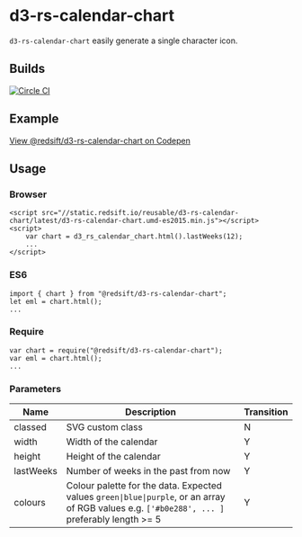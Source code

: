 # d3-rs-calendar-chart

`d3-rs-calendar-chart` easily generate a single character icon.

## Builds

[![Circle CI](https://circleci.com/gh/Redsift/d3-rs-calendar-chart.svg?style=svg)](https://circleci.com/gh/Redsift/d3-rs-calendar-chart)

## Example

[View @redsift/d3-rs-calendar-chart on Codepen](https://....)

## Usage

### Browser
	
	<script src="//static.redsift.io/reusable/d3-rs-calendar-chart/latest/d3-rs-calendar-chart.umd-es2015.min.js"></script>
	<script>
		var chart = d3_rs_calendar_chart.html().lastWeeks(12);
		...
	</script>

### ES6

	import { chart } from "@redsift/d3-rs-calendar-chart";
	let eml = chart.html();
	...
	
### Require

	var chart = require("@redsift/d3-rs-calendar-chart");
	var eml = chart.html();
	...

### Parameters

|Name|Description|Transition|
|----|-----------|----------|
|classed|SVG custom class|N|
|width| Width of the calendar| Y|
|height| Height of the calendar| Y|
|lastWeeks| Number of weeks in the past from now| Y|
|colours| Colour palette for the data. Expected values `green\|blue\|purple`, or an array of RGB values e.g. `['#b0e288', ... ]` preferably length >= 5 | Y|

